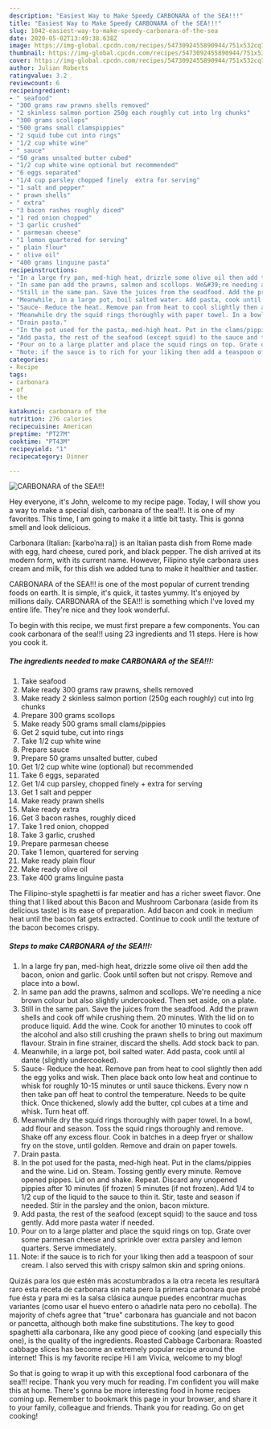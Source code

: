 ```yaml
---
description: "Easiest Way to Make Speedy CARBONARA of the SEA!!!"
title: "Easiest Way to Make Speedy CARBONARA of the SEA!!!"
slug: 1042-easiest-way-to-make-speedy-carbonara-of-the-sea
date: 2020-05-02T13:49:38.638Z
image: https://img-global.cpcdn.com/recipes/5473092455890944/751x532cq70/carbonara-of-the-sea-recipe-main-photo.jpg
thumbnail: https://img-global.cpcdn.com/recipes/5473092455890944/751x532cq70/carbonara-of-the-sea-recipe-main-photo.jpg
cover: https://img-global.cpcdn.com/recipes/5473092455890944/751x532cq70/carbonara-of-the-sea-recipe-main-photo.jpg
author: Julian Roberts
ratingvalue: 3.2
reviewcount: 6
recipeingredient:
- " seafood"
- "300 grams raw prawns shells removed"
- "2 skinless salmon portion 250g each roughly cut into lrg chunks"
- "300 grams scollops"
- "500 grams small clamspippies"
- "2 squid tube cut into rings"
- "1/2 cup white wine"
- " sauce"
- "50 grams unsalted butter cubed"
- "1/2 cup white wine optional but recommended"
- "6 eggs separated"
- "1/4 cup parsley chopped finely  extra for serving"
- "1 salt and pepper"
- " prawn shells"
- " extra"
- "3 bacon rashes roughly diced"
- "1 red onion chopped"
- "3 garlic crushed"
- " parmesan cheese"
- "1 lemon quartered for serving"
- " plain flour"
- " olive oil"
- "400 grams linguine pasta"
recipeinstructions:
- "In a large fry pan, med-high heat, drizzle some olive oil then add the bacon, onion and garlic. Cook until soften but not crispy. Remove and place into a bowl."
- "In same pan add the prawns, salmon and scollops. We&#39;re needing a nice brown colour but also slightly undercooked. Then set aside, on a plate."
- "Still in the same pan. Save the juices from the seadfood. Add the prawn shells and cook off while crushing them. 20 minutes. With the lid on to produce liquid. Add the wine. Cook for another 10 minutes to cook off the alcohol and also still crushing the prawn shells to bring out maximum flavour. Strain in fine strainer, discard the shells. Add stock back to pan."
- "Meanwhile, in a large pot, boil salted water. Add pasta, cook until al dante (slightly undercooked)."
- "Sauce- Reduce the heat. Remove pan from heat to cool slightly then add the egg yolks and wisk. Then place back onto low heat and continue to whisk for roughly 10-15 minutes or until sauce thickens. Every now n then take pan off heat to control the temperature. Needs to be quite thick. Once thickened, slowly add the butter, cpl cubes at a time and whisk. Turn heat off."
- "Meanwhile dry the squid rings thoroughly with paper towel. In a bowl, add flour and season. Toss the squid rings thoroughly and remove. Shake off any excess flour. Cook in batches in a deep fryer or shallow fry on the stove, until golden. Remove and drain on paper towels."
- "Drain pasta."
- "In the pot used for the pasta, med-high heat. Put in the clams/pippies and the wine. Lid on. Steam. Tossing gently every minute. Remove opened pippes. Lid on and shake. Repeat. Discard any unopened pippies after 10 minutes (if frozen) 5 minutes (if not frozen). Add 1/4 to 1/2 cup of the liquid to the sauce to thin it. Stir, taste and season if needed. Stir in the parsley and the onion, bacon mixture."
- "Add pasta, the rest of the seafood (except squid) to the sauce and toss gently. Add more pasta water if needed."
- "Pour on to a large platter and place the squid rings on top. Grate over some parmesan cheese and sprinkle over extra parsley and lemon quarters. Serve immediately."
- "Note: if the sauce is to rich for your liking then add a teaspoon of sour cream. I also served this with crispy salmon skin and spring onions."
categories:
- Recipe
tags:
- carbonara
- of
- the

katakunci: carbonara of the 
nutrition: 276 calories
recipecuisine: American
preptime: "PT27M"
cooktime: "PT43M"
recipeyield: "1"
recipecategory: Dinner

---
```



![CARBONARA of the SEA!!!](https://img-global.cpcdn.com/recipes/5473092455890944/751x532cq70/carbonara-of-the-sea-recipe-main-photo.jpg)

Hey everyone, it's John, welcome to my recipe page. Today, I will show you a way to make a special dish, carbonara of the sea!!!. It is one of my favorites. This time, I am going to make it a little bit tasty. This is gonna smell and look delicious.

Carbonara (Italian: [karboˈnaːra]) is an Italian pasta dish from Rome made with egg, hard cheese, cured pork, and black pepper. The dish arrived at its modern form, with its current name. However, Filipino style carbonara uses cream and milk, for this dish we added tuna to make it healthier and tastier.

CARBONARA of the SEA!!! is one of the most popular of current trending foods on earth. It is simple, it's quick, it tastes yummy. It's enjoyed by millions daily. CARBONARA of the SEA!!! is something which I've loved my entire life. They're nice and they look wonderful.


To begin with this recipe, we must first prepare a few components. You can cook carbonara of the sea!!! using 23 ingredients and 11 steps. Here is how you cook it.

<!--inarticleads1-->

##### The ingredients needed to make CARBONARA of the SEA!!!:

1. Take  seafood
1. Make ready 300 grams raw prawns, shells removed
1. Make ready 2 skinless salmon portion (250g each roughly) cut into lrg chunks
1. Prepare 300 grams scollops
1. Make ready 500 grams small clams/pippies
1. Get 2 squid tube, cut into rings
1. Take 1/2 cup white wine
1. Prepare  sauce
1. Prepare 50 grams unsalted butter, cubed
1. Get 1/2 cup white wine (optional) but recommended
1. Take 6 eggs, separated
1. Get 1/4 cup parsley, chopped finely + extra for serving
1. Get 1 salt and pepper
1. Make ready  prawn shells
1. Make ready  extra
1. Get 3 bacon rashes, roughly diced
1. Take 1 red onion, chopped
1. Take 3 garlic, crushed
1. Prepare  parmesan cheese
1. Take 1 lemon, quartered for serving
1. Make ready  plain flour
1. Make ready  olive oil
1. Take 400 grams linguine pasta


The Filipino-style spaghetti is far meatier and has a richer sweet flavor. One thing that I liked about this Bacon and Mushroom Carbonara (aside from its delicious taste) is its ease of preparation. Add bacon and cook in medium heat until the bacon fat gets extracted. Continue to cook until the texture of the bacon becomes crispy. 

<!--inarticleads2-->

##### Steps to make CARBONARA of the SEA!!!:

1. In a large fry pan, med-high heat, drizzle some olive oil then add the bacon, onion and garlic. Cook until soften but not crispy. Remove and place into a bowl.
1. In same pan add the prawns, salmon and scollops. We&#39;re needing a nice brown colour but also slightly undercooked. Then set aside, on a plate.
1. Still in the same pan. Save the juices from the seadfood. Add the prawn shells and cook off while crushing them. 20 minutes. With the lid on to produce liquid. Add the wine. Cook for another 10 minutes to cook off the alcohol and also still crushing the prawn shells to bring out maximum flavour. Strain in fine strainer, discard the shells. Add stock back to pan.
1. Meanwhile, in a large pot, boil salted water. Add pasta, cook until al dante (slightly undercooked).
1. Sauce- Reduce the heat. Remove pan from heat to cool slightly then add the egg yolks and wisk. Then place back onto low heat and continue to whisk for roughly 10-15 minutes or until sauce thickens. Every now n then take pan off heat to control the temperature. Needs to be quite thick. Once thickened, slowly add the butter, cpl cubes at a time and whisk. Turn heat off.
1. Meanwhile dry the squid rings thoroughly with paper towel. In a bowl, add flour and season. Toss the squid rings thoroughly and remove. Shake off any excess flour. Cook in batches in a deep fryer or shallow fry on the stove, until golden. Remove and drain on paper towels.
1. Drain pasta.
1. In the pot used for the pasta, med-high heat. Put in the clams/pippies and the wine. Lid on. Steam. Tossing gently every minute. Remove opened pippes. Lid on and shake. Repeat. Discard any unopened pippies after 10 minutes (if frozen) 5 minutes (if not frozen). Add 1/4 to 1/2 cup of the liquid to the sauce to thin it. Stir, taste and season if needed. Stir in the parsley and the onion, bacon mixture.
1. Add pasta, the rest of the seafood (except squid) to the sauce and toss gently. Add more pasta water if needed.
1. Pour on to a large platter and place the squid rings on top. Grate over some parmesan cheese and sprinkle over extra parsley and lemon quarters. Serve immediately.
1. Note: if the sauce is to rich for your liking then add a teaspoon of sour cream. I also served this with crispy salmon skin and spring onions.


Quizás para los que estén más acostumbrados a la otra receta les resultará raro esta receta de carbonara sin nata pero la primera carbonara que probé fue ésta y para mi es la salsa clásica aunque puedes encontrar muchas variantes (como usar el huevo entero o añadirle nata pero no cebolla). The majority of chefs agree that &#34;true&#34; carbonara has guanciale and not bacon or pancetta, although both make fine substitutions. The key to good spaghetti alla carbonara, like any good piece of cooking (and especially this one), is the quality of the ingredients. Roasted Cabbage Carbonara: Roasted cabbage slices has become an extremely popular recipe around the internet! This is my favorite recipe Hi I am Vivica, welcome to my blog! 

So that is going to wrap it up with this exceptional food carbonara of the sea!!! recipe. Thank you very much for reading. I'm confident you will make this at home. There's gonna be more interesting food in home recipes coming up. Remember to bookmark this page in your browser, and share it to your family, colleague and friends. Thank you for reading. Go on get cooking!
